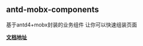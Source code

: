 ## antd-mobx-components

基于antd4+mobx封装的业务组件
让你可以快速组装页面

**[文档地址](https://lvpangpang.github.io/antd-mobx-components)**
